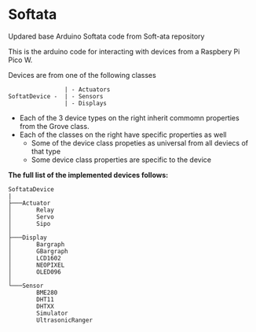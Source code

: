 # Softata
Updared base Arduino Softata code from Soft-ata repository

This is the arduino code for interacting with devices from a Raspbery Pi Pico W.

Devices are from one of the following classes

```
                | - Actuators
SoftatDevice -  | - Sensors
                | - Displays
```

- Each of the 3 device types on the right inherit commomn properties from the Grove class.
- Each of the classes on the right have specific properties as well
  - Some of the device class propeties as universal from all deviecs of that type
  - Some device class properties are specific to the device

**The full list of the implemented devices follows:**

```
SoftataDevice
|
├───Actuator
│       Relay
│       Servo
│       Sipo
│
├───Display
│       Bargraph
│       GBargraph
│       LCD1602
│       NEOPIXEL
│       OLED096
│
└───Sensor
        BME280
        DHT11
        DHTXX
        Simulator
        UltrasonicRanger
```

